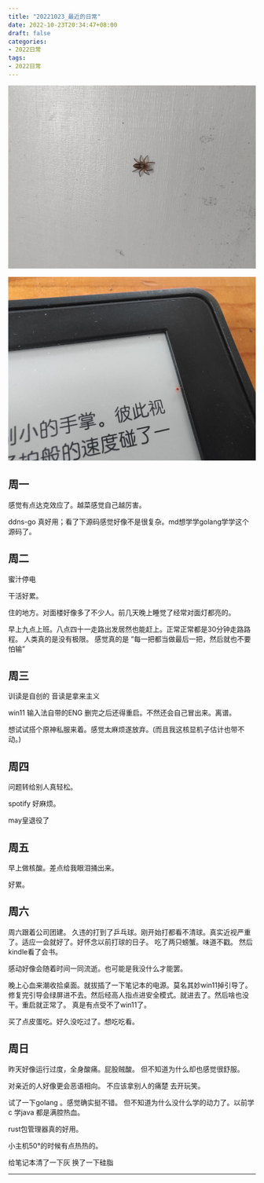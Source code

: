 ```yaml
---
title: "20221023_最近的日常"
date: 2022-10-23T20:34:47+08:00
draft: false
categories:
- 2022日常
tags:
- 2022日常
---
```


![周六团建](https://raw.githubusercontent.com/nianyisi/20220717/main/10/IMG_20221022_105838511.jpg)

![周六团建](https://raw.githubusercontent.com/nianyisi/20220717/main/10/IMG_20221022_143032177.jpg)



## 周一

感觉有点达克效应了。越菜感觉自己越厉害。

ddns-go 真好用；看了下源码感觉好像不是很复杂。md想学学golang学学这个源码了。



## 周二

蜜汁停电

干活好累。

住的地方。对面楼好像多了不少人。前几天晚上睡觉了经常对面灯都亮的。

早上九点上班。八点四十一走路出发居然也能赶上。正常正常都是30分钟走路路程。
人类真的是没有极限。
感觉真的是  ”每一把都当做最后一把，然后就也不要怕输”  

## 周三

训读是自创的 音读是拿来主义

win11 输入法自带的ENG 删完之后还得重启。不然还会自己冒出来。离谱。

想试试搭个原神私服来着。感觉太麻烦遂放弃。(而且我这核显机子估计也带不动。)

## 周四

问题转给别人真轻松。

spotify 好麻烦。

may皇退役了

## 周五

早上做核酸。差点给我眼泪捅出来。

好累。

## 周六

周六跟着公司团建。
久违的打到了乒乓球。刚开始打都看不清球。真实近视严重了。适应一会就好了。好怀念以前打球的日子。
吃了两只螃蟹。味道不戳。
然后kindle看了会书。

感动好像会随着时间一同流逝。也可能是我没什么才能罢。

晚上心血来潮收拾桌面。就拔插了一下笔记本的电源。莫名其妙win11掉引导了。修复完引导会绿屏进不去。然后经高人指点进安全模式。就进去了。然后啥也没干。重启就正常了。
真是有点受不了win11了。

买了点皮蛋吃。好久没吃过了。想吃吃看。

## 周日

昨天好像运行过度，全身酸痛。屁股贼酸。
但不知道为什么却也感觉很舒服。

对亲近的人好像更会恶语相向。
不应该拿别人的痛楚 去开玩笑。



试了一下golang 。感觉确实挺不错。
但不知道为什么没什么学的动力了。以前学c 学java 都是满腔热血。

rust包管理器真的好用。

小主机50°的时候有点热热的。

给笔记本清了一下灰 换了一下硅脂



---

